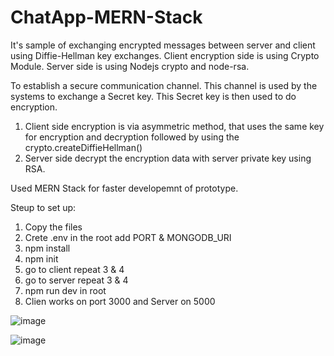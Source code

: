 # ChatApp-MERN-Stack

It's sample of exchanging encrypted messages between server and client using Diffie-Hellman key exchanges. Client encryption side is using Crypto Module. Server side is using Nodejs crypto and node-rsa.

To establish a secure communication channel. This channel is used by the systems to exchange a Secret key. This Secret key is then used to do encryption. 
1. Client side encryption is via asymmetric method, that uses the same key for encryption and decryption followed by using the crypto.createDiffieHellman() 
2. Server side decrypt the encryption data with server private key using RSA.

Used MERN Stack for faster developemnt of prototype.

Steup to set up:

1. Copy the files
2. Crete .env in the root add PORT & MONGODB_URI
3. npm install
4. npm init
5. go to client repeat 3 & 4
6. go to server repeat 3 & 4
7. npm run dev in root
8. Clien works on port 3000 and Server on 5000

![image](https://user-images.githubusercontent.com/20414225/119894182-db362a80-bf6e-11eb-8074-50d5d033843e.png)

![image](https://user-images.githubusercontent.com/20414225/119895736-b3e05d00-bf70-11eb-97de-2b2092c5b7e9.png)



